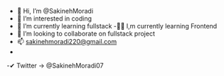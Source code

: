 - 👋 Hi, I’m @SakinehMoradi
- 👀 I’m interested in coding
- 🌱 I’m currently learning fullstack
-👩‍💻 I,m currently learning Frontend
- 💞️ I’m looking to collaborate on fullstack project
- 📫 sakinehmoradi220@gmail.com
- 
-✔ Twitter -> @SakinehMoradi07

<!---
SakinehMoradi/SakinehMoradi is a ✨ special ✨ repository because its `README.md` (this file) appears on your GitHub profile.
You can click the Preview link to take a look at your changes.
--->
